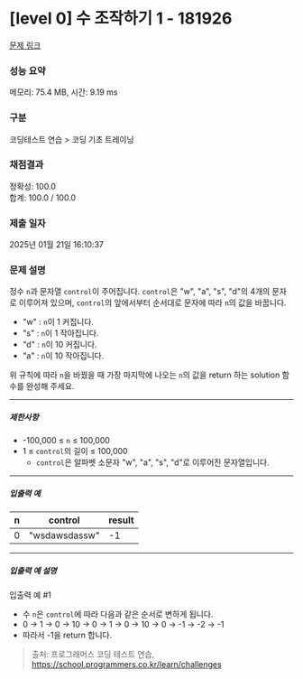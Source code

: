 # [level 0] 수 조작하기 1 - 181926 

[문제 링크](https://school.programmers.co.kr/learn/courses/30/lessons/181926) 

### 성능 요약

메모리: 75.4 MB, 시간: 9.19 ms

### 구분

코딩테스트 연습 > 코딩 기초 트레이닝

### 채점결과

정확성: 100.0<br/>합계: 100.0 / 100.0

### 제출 일자

2025년 01월 21일 16:10:37

### 문제 설명

<p style="user-select: auto !important;">정수 <code style="user-select: auto !important;">n</code>과 문자열 <code style="user-select: auto !important;">control</code>이 주어집니다. <code style="user-select: auto !important;">control</code>은 "w", "a", "s", "d"의 4개의 문자로 이루어져 있으며, <code style="user-select: auto !important;">control</code>의 앞에서부터 순서대로 문자에 따라 <code style="user-select: auto !important;">n</code>의 값을 바꿉니다.</p>

<ul style="user-select: auto !important;">
<li style="user-select: auto !important;">"w" : <code style="user-select: auto !important;">n</code>이 1 커집니다.</li>
<li style="user-select: auto !important;">"s" : <code style="user-select: auto !important;">n</code>이 1 작아집니다.</li>
<li style="user-select: auto !important;">"d" : <code style="user-select: auto !important;">n</code>이 10 커집니다.</li>
<li style="user-select: auto !important;">"a" : <code style="user-select: auto !important;">n</code>이 10 작아집니다.</li>
</ul>

<p style="user-select: auto !important;">위 규칙에 따라 <code style="user-select: auto !important;">n</code>을 바꿨을 때 가장 마지막에 나오는 <code style="user-select: auto !important;">n</code>의 값을 return 하는 solution 함수를 완성해 주세요.</p>

<hr style="user-select: auto !important;">

<h5 style="user-select: auto !important;">제한사항</h5>

<ul style="user-select: auto !important;">
<li style="user-select: auto !important;">-100,000 ≤ <code style="user-select: auto !important;">n</code> ≤ 100,000</li>
<li style="user-select: auto !important;">1 ≤ <code style="user-select: auto !important;">control</code>의 길이 ≤ 100,000

<ul style="user-select: auto !important;">
<li style="user-select: auto !important;"><code style="user-select: auto !important;">control</code>은 알파벳 소문자 "w", "a", "s", "d"로 이루어진 문자열입니다.</li>
</ul></li>
</ul>

<hr style="user-select: auto !important;">

<h5 style="user-select: auto !important;">입출력 예</h5>
<table class="table" style="user-select: auto !important;">
        <thead style="user-select: auto !important;"><tr style="user-select: auto !important;">
<th style="user-select: auto !important;">n</th>
<th style="user-select: auto !important;">control</th>
<th style="user-select: auto !important;">result</th>
</tr>
</thead>
        <tbody style="user-select: auto !important;"><tr style="user-select: auto !important;">
<td style="user-select: auto !important;">0</td>
<td style="user-select: auto !important;">"wsdawsdassw"</td>
<td style="user-select: auto !important;">-1</td>
</tr>
</tbody>
      </table>
<hr style="user-select: auto !important;">

<h5 style="user-select: auto !important;">입출력 예 설명</h5>

<p style="user-select: auto !important;">입출력 예 #1</p>

<ul style="user-select: auto !important;">
<li style="user-select: auto !important;">수 <code style="user-select: auto !important;">n</code>은 <code style="user-select: auto !important;">control</code>에 따라 다음과 같은 순서로 변하게 됩니다.</li>
<li style="user-select: auto !important;">0 → 1 → 0 → 10 → 0 → 1 → 0 → 10 → 0 → -1 → -2 → -1</li>
<li style="user-select: auto !important;">따라서 -1을 return 합니다.</li>
</ul>


> 출처: 프로그래머스 코딩 테스트 연습, https://school.programmers.co.kr/learn/challenges